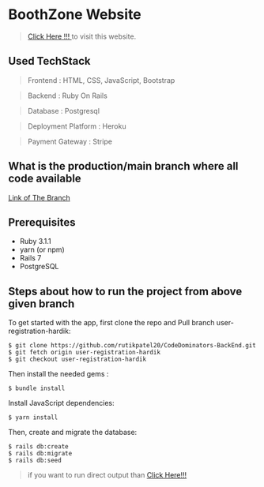 # BoothZone Website
> [Click Here !!! ](https://boothzone.herokuapp.com/) to visit this website.

  
## Used TechStack
> Frontend : HTML, CSS, JavaScript, Bootstrap

> Backend : Ruby On Rails

> Database : Postgresql

> Deployment Platform : Heroku

> Payment Gateway : Stripe


## What is the production/main branch where all code available

[Link of The Branch ](https://github.com/rutikpatel20/CodeDominators-BackEnd/tree/user-registration-hardik)


## Prerequisites

* Ruby 3.1.1
* yarn (or npm)
* Rails 7
* PostgreSQL

## Steps about how to run the project from above given branch

To get started with the app, first clone the repo and Pull branch user-registration-hardik:

```
$ git clone https://github.com/rutikpatel20/CodeDominators-BackEnd.git
$ git fetch origin user-registration-hardik
$ git checkout user-registration-hardik

```

Then install the needed gems :

```
$ bundle install
```

Install JavaScript dependencies:

```
$ yarn install
```

Then, create and migrate the database:

```
$ rails db:create
$ rails db:migrate
$ rails db:seed
```
> if you want to run direct output than [Click Here!!!](https://boothzone.herokuapp.com/)